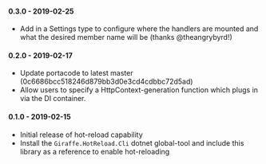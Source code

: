 #### 0.3.0 - 2019-02-25
* Add in a Settings type to configure where the handlers are mounted and what the desired member name will be (thanks @theangrybyrd!)

#### 0.2.0 - 2019-02-17
* Update portacode to latest master (0c6686bcc518246d879bb3d0e3cd4cdbbc72d5ad)
* Allow users to specify a HttpContext-generation function which plugs in via the DI container.

#### 0.1.0 - 2019-02-15
* Initial release of hot-reload capability
* Install the `Giraffe.HotReload.Cli` dotnet global-tool and include this library as a reference to enable hot-reloading
